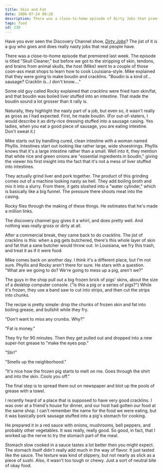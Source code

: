 ```yaml
---
title: Skin and Fat
date: 2006-07-24 08:28
description: There was a close-to-home episode of Dirty Jobs that premiered last week.  The episode is titled "Skull Cleaner," but before we got to the stripping of skin, tendons, and brains from animal skulls, the host (Mike) went to a couple of those coon-ass meat shops to learn how to cook Louisiana-style.  
tags: food
id: 230
---
```

Have you ever seen the Discovery Channel show, <a href="https://www.discovery.com/shows/dirty-jobs" target="_blank"><i>Dirty Jobs</i></a>?  The jist of it is a guy who goes and does really nasty jobs that real people have.

There was a close-to-home episode that premiered last week.  The episode is titled "Skull Cleaner," but before we got to the stripping of skin, tendons, and brains from animal skulls, the host (Mike) went to a couple of those coon-ass meat shops to learn how to cook Louisiana-style.  Mike explained that they were going to make boudin and cracklins.  "Boudin is a kind of... sausage?  Cracklin is...I don't know...."

Some old guy called Rocky explained that cracklins were fried ham skin/fat, and that boudin was boiled liver stuffed into an intestine.  That made the boudin sound a lot grosser than it rally is.  

Naturally, they highlight the nasty part of a job, but even so, it wasn't really as gross as I had expected.  First, he made boudin.  (For out-of-staters, I would describe it as dirty-rice dressing stuffed into a sausage casing.  Yes ladies, when you eat a good piece of sausage, you are eating intestine.  Don't sweat it.)

Mike starts out by handling cured, clean intestine with a woman named Phyllis.  Intestines start out looking like rather large, wide shoestrings.  Phyllis knows that it's a large intestine rather than a small.  Well into it, they mention that white rice and green onions are "essential ingredients in boudin," giving the viewer his first insight into the fact that it's not a mess of liver stuffed into intestines.

They actually grind liver and pork together.  The product of this grinding comes out of a machine looking nasty as hell.  They add boiling broth and mix it into a slurry.  From there, it gets sloshed into a "water cylinder," which is basically like a big funnel.  The pressure there shoots meat into the casing.  

Rocky flies through the making of these things.  He estimates that he's made a million links.

The discovery channel guy gives it a whirl, and does pretty well.  And nothing was really gross or dirty at all.

After a commercial break, they came back to do cracklins.  The jist of cracklins is this:  when a pig gets butchered, there's this whole layer of skin and fat that a sane butcher would throw out.  In Louisiana, we fry this trash, and treat it as if it were food.  

Mike comes back on another day. I think it's a different place, but I'm not sure.  Phyllis and Rocky aren't there for sure.  He stars with a question.  "What are we going to do?  We're going to mess up a pig, aren't we?"

The guys in the shop pull out a big frozen brick of pigs' skins, about the size of a desktop computer console.  ("Is this a pig or a series of pigs?")  While it's frozen, they use a band saw to cut into strips, and then cut the strips into chunks.

The recipe is pretty simple:  drop the chunks of frozen skin and fat into boiling grease, and bullshit while they fry.

"Don't want to miss any crumbs.  Why?"

"Fat is money."

They fry for 90 minutes.  Then they get pulled out and dropped into  a new super-hot grease to "make the eyes pop."

"Stir!"

"Smells up the neighborhood."

"It's nice how the frozen pig starts to melt on me.  Goes through the shirt and into the skin.  Cools you off."

The final step is to spread them out on newspaper and blot up the pools of grease with a towel.  

I recently heard of a place that is supposed to have very good cracklins.  I was over at a friend's house for dinner, and our host had gotten our food at the same shop.  I can't remember the name for the food we were eating, but it was basically pork sausage stuffed into a pig's stomach for cooking.

He prepared it in a red sauce with onions, mushrooms, bell peppers, and probably other vegetables.  It was really, really good.  So good, in fact, that I worked up the nerve to try the stomach part of the meal.  

Stomach slow cooked in a sauce tastes a lot better then you might expect.  The stomach itself didn't really add much in the way of flavor.  It just tasted like the sauce.  The texture was kind of slippery, but not nearly as slick as a piece of sushi.  Also, it wasn't too tough or chewy.  Just a sort of neutral bite of okay food.